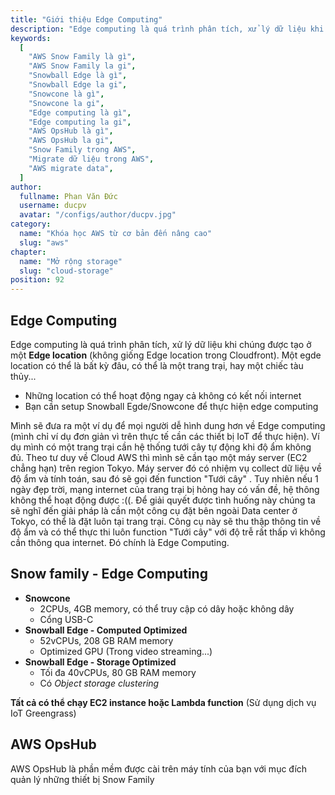 ```yaml
---
title: "Giới thiệu Edge Computing"
description: "Edge computing là quá trình phân tích, xử lý dữ liệu khi chúng được tạo ở một Edge location (không giống Edge location trong Cloudfront). Một egde location có thể là bất kỳ đâu, có thể là một trang trại, hay một chiếc tàu thủy..."
keywords:
  [
    "AWS Snow Family là gì",
    "AWS Snow Family la gi",
    "Snowball Edge là gì",
    "Snowball Edge la gi",
    "Snowcone là gì",
    "Snowcone la gi",
    "Edge computing là gì",
    "Edge computing la gi",
    "AWS OpsHub là gì",
    "AWS OpsHub la gi",
    "Snow Family trong AWS",
    "Migrate dữ liệu trong AWS",
    "AWS migrate data",
  ]
author:
  fullname: Phan Văn Đức
  username: ducpv
  avatar: "/configs/author/ducpv.jpg"
category:
  name: "Khóa học AWS từ cơ bản đến nâng cao"
  slug: "aws"
chapter:
  name: "Mở rộng storage"
  slug: "cloud-storage"
position: 92
---
```


## Edge Computing

Edge computing là quá trình phân tích, xử lý dữ liệu khi chúng được tạo ở một **Edge location** (không giống Edge location trong Cloudfront). Một egde location có thể là bất kỳ đâu, có thể là một trang trại, hay một chiếc tàu thủy...

- Những location có thể hoạt động ngay cả không có kết nối internet
- Bạn cần setup Snowball Egde/Snowcone để thực hiện edge computing

Mình sẽ đưa ra một ví dụ để mọi người dễ hình dung hơn về Edge computing (mình chỉ ví dụ đơn giản vì trên thực tế cần các thiết bị IoT để thực hiện). Ví dụ mình có một trang trại cần hệ thống tưới cây tự động khi độ ẩm không đủ. Theo tư duy về Cloud AWS thì mình sẽ cần tạo một máy server (EC2 chẳng hạn) trên region Tokyo. Máy server đó có nhiệm vụ collect dữ liệu về độ ẩm và tính toán, sau đó sẽ gọi đến function "Tưới cây" . Tuy nhiên nếu 1 ngày đẹp trời, mạng internet của trang trại bị hỏng hay có vấn đề, hệ thông không thể hoạt động được :((. Để giải quyết được tình huống này chúng ta sẽ nghĩ đến giải pháp là cần một công cụ đặt bên ngoài Data center ở Tokyo, có thể là đặt luôn tại trang trại. Công cụ này sẽ thu thập thông tin về độ ẩm và có thể thực thi luôn function "Tưới cây" với độ trễ rất thấp vì không cần thông qua internet. Đó chính là Edge Computing.

## Snow family - Edge Computing

- **Snowcone**
  - 2CPUs, 4GB memory, có thể truy cập có dây hoặc không dây
  - Cổng USB-C
- **Snowball Edge - Computed Optimized**
  - 52vCPUs, 208 GB RAM memory
  - Optimized GPU (Trong video streaming...)
- **Snowball Edge - Storage Optimized**
  - Tối đa 40vCPUs, 80 GB RAM memory
  - Có _Object storage clustering_

**Tất cả có thể chạy EC2 instance hoặc Lambda function** (Sử dụng dịch vụ IoT Greengrass)

## AWS OpsHub

AWS OpsHub là phần mềm được cài trên máy tính của bạn với mục đích quản lý những thiết bị Snow Family
